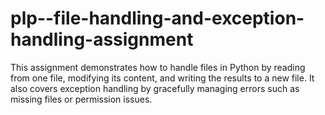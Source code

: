 # plp--file-handling-and-exception-handling-assignment
This assignment demonstrates how to handle files in Python by reading from one file, modifying its content, and writing the results to a new file. It also covers exception handling by gracefully managing errors such as missing files or permission issues.
